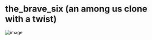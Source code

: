 # the_brave_six (an among us clone with a twist)
![image](https://github.com/user-attachments/assets/bb017cb6-abb3-457a-b482-b44af8dcc46e)

